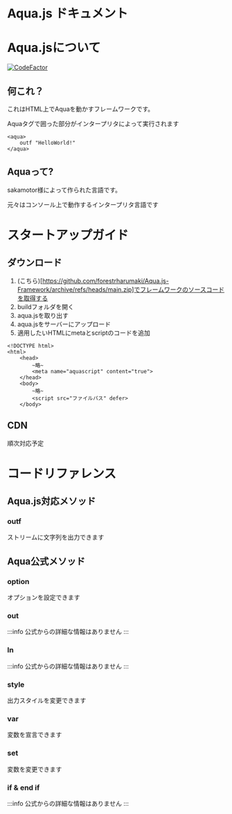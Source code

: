 # Aqua.js ドキュメント
# Aqua.jsについて
[![CodeFactor](https://www.codefactor.io/repository/github/forestrharumaki/aqua.js-framework/badge)](https://www.codefactor.io/repository/github/forestrharumaki/aqua.js-framework)
## 何これ？
これはHTML上でAquaを動かすフレームワークです。

Aquaタグで囲った部分がインタープリタによって実行されます
```html:helloworld
<aqua>
    outf "HelloWorld!"
</aqua>
```
## Aquaって?
sakamotor様によって作られた言語です。

元々はコンソール上で動作するインタープリタ言語です
# スタートアップガイド
## ダウンロード
1. (こちら)[https://github.com/forestrharumaki/Aqua.js-Framework/archive/refs/heads/main.zip]でフレームワークのソースコードを取得する
2. buildフォルダを開く
3. aqua.jsを取り出す
4. aqua.jsをサーバーにアップロード
5. 適用したいHTMLにmetaとscriptのコードを追加
```html:example
<!DOCTYPE html>
<html>
    <head>
        ~略~
        <meta name="aquascript" content="true">
    </head>
    <body>
        ~略~
        <script src="ファイルパス" defer>
    </body>
```
## CDN
順次対応予定
# コードリファレンス
## Aqua.js対応メソッド
### outf
ストリームに文字列を出力できます
## Aqua公式メソッド
### option
オプションを設定できます
### out
:::info
公式からの詳細な情報はありません
:::
### ln
:::info
公式からの詳細な情報はありません
:::
### style
出力スタイルを変更できます
### var
変数を宣言できます
### set
変数を変更できます
### if & end if
:::info
公式からの詳細な情報はありません
:::